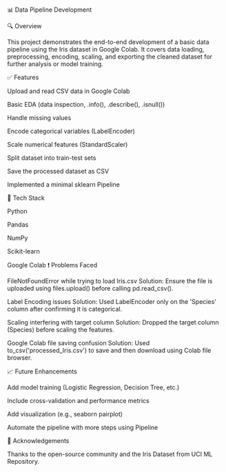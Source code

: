 📊 Data Pipeline Development

🔍 Overview

This project demonstrates the end-to-end development of a basic data pipeline using the Iris dataset in Google Colab. It covers data loading, preprocessing, encoding, scaling, and exporting the cleaned dataset for further analysis or model training.


✅ Features

Upload and read CSV data in Google Colab

Basic EDA (data inspection, .info(), .describe(), .isnull())

Handle missing values

Encode categorical variables (LabelEncoder)

Scale numerical features (StandardScaler)

Split dataset into train-test sets

Save the processed dataset as CSV

Implemented a minimal sklearn Pipeline

🧠 Tech Stack

Python

Pandas

NumPy

Scikit-learn

Google Colab
❗ Problems Faced

FileNotFoundError while trying to load Iris.csv
Solution: Ensure the file is uploaded using files.upload() before calling pd.read_csv().

Label Encoding issues
Solution: Used LabelEncoder only on the 'Species' column after confirming it is categorical.

Scaling interfering with target column
Solution: Dropped the target column (Species) before scaling the features.

Google Colab file saving confusion
Solution: Used to_csv('processed_Iris.csv') to save and then download using Colab file browser.


📈 Future Enhancements

Add model training (Logistic Regression, Decision Tree, etc.)

Include cross-validation and performance metrics

Add visualization (e.g., seaborn pairplot)

Automate the pipeline with more steps using Pipeline

🙌 Acknowledgements

Thanks to the open-source community and the Iris Dataset from UCI ML Repository.

